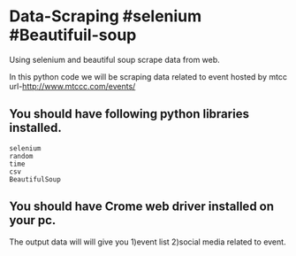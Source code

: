 # Data-Scraping #selenium #Beautifuil-soup #
Using selenium and beautiful soup scrape data from web.

In this python code we will be scraping data related to event hosted by mtcc
url-http://www.mtccc.com/events/

## You should have following python libraries installed.
 ```
 selenium 
 random
 time
 csv
 BeautifulSoup
 ```
 
## You should have Crome web driver installed on your pc.

The output data will will give you 
1)event list
2)social media related to event.



